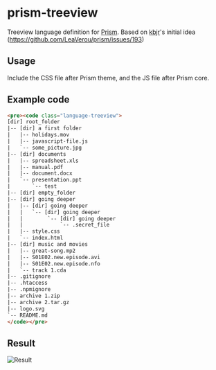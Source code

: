 prism-treeview
==============

Treeview language definition for [Prism](https://github.com/LeaVerou/prism). Based on [kbjr](https://github.com/kbjr)'s initial idea (https://github.com/LeaVerou/prism/issues/193)

## Usage

Include the CSS file after Prism theme, and the JS file after Prism core.

## Example code

```html
<pre><code class="language-treeview">
[dir] root_folder
|-- [dir] a first folder
|   |-- holidays.mov
|   |-- javascript-file.js
|   `-- some_picture.jpg
|-- [dir] documents
|   |-- spreadsheet.xls
|   |-- manual.pdf
|   |-- document.docx
|   `-- presentation.ppt
|       `-- test    
|-- [dir] empty_folder
|-- [dir] going deeper
|   |-- [dir] going deeper
|   |   `-- [dir] going deeper
|   |        `-- [dir] going deeper
|   |            `-- .secret_file
|   |-- style.css
|   `-- index.html
|-- [dir] music and movies
|   |-- great-song.mp2
|   |-- S01E02.new.episode.avi
|   |-- S01E02.new.episode.nfo
|   `-- track 1.cda
|-- .gitignore
|-- .htaccess
|-- .npmignore
|-- archive 1.zip
|-- archive 2.tar.gz
|-- logo.svg
`-- README.md
</code></pre>
```

## Result
![Result](http://puu.sh/dtrYe/d148bf1b01.png)
